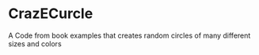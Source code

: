 # CrazECurcle
A Code from book examples that creates random circles of many different sizes and colors 
